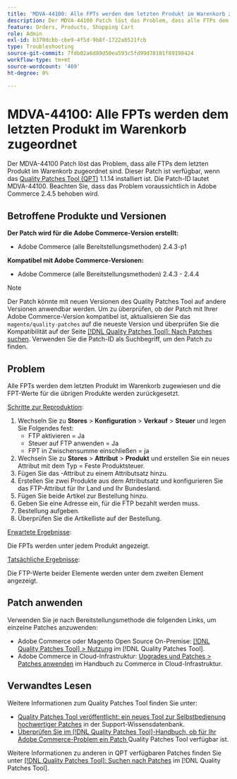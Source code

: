 ```yaml
---
title: 'MDVA-44100: Alle FPTs werden dem letzten Produkt im Warenkorb zugeordnet'
description: Der MDVA-44100 Patch löst das Problem, dass alle FTPs dem letzten Produkt im Warenkorb zugeordnet sind. Dieser Patch ist verfügbar, wenn das [Quality Patches Tool (QPT)](https://experienceleague.adobe.com/de/docs/commerce-operations/tools/quality-patches-tool/quality-patches-tool-to-self-serve-quality-patches) 1.1.14 installiert ist. Die Patch-ID lautet MDVA-44100. Beachten Sie, dass das Problem voraussichtlich in Adobe Commerce 2.4.5 behoben wird.
feature: Orders, Products, Shopping Cart
role: Admin
exl-id: b370dcbb-cbe9-4f5d-9b8f-1722ab521fcb
type: Troubleshooting
source-git-commit: 7fdb02a6d89d50ea593c5fd99d78101f89198424
workflow-type: tm+mt
source-wordcount: '469'
ht-degree: 0%

---
```


# MDVA-44100: Alle FPTs werden dem letzten Produkt im Warenkorb zugeordnet

Der MDVA-44100 Patch löst das Problem, dass alle FTPs dem letzten Produkt im Warenkorb zugeordnet sind. Dieser Patch ist verfügbar, wenn das [Quality Patches Tool (QPT)](https://experienceleague.adobe.com/de/docs/commerce-operations/tools/quality-patches-tool/quality-patches-tool-to-self-serve-quality-patches) 1.1.14 installiert ist. Die Patch-ID lautet MDVA-44100. Beachten Sie, dass das Problem voraussichtlich in Adobe Commerce 2.4.5 behoben wird.

## Betroffene Produkte und Versionen

**Der Patch wird für die Adobe Commerce-Version erstellt:**

* Adobe Commerce (alle Bereitstellungsmethoden) 2.4.3-p1

**Kompatibel mit Adobe Commerce-Versionen:**

* Adobe Commerce (alle Bereitstellungsmethoden) 2.4.3 - 2.4.4

>[!NOTE]
>
>Der Patch könnte mit neuen Versionen des Quality Patches Tool auf andere Versionen anwendbar werden. Um zu überprüfen, ob der Patch mit Ihrer Adobe Commerce-Version kompatibel ist, aktualisieren Sie das `magento/quality-patches` auf die neueste Version und überprüfen Sie die Kompatibilität auf der Seite [[!DNL Quality Patches Tool]: Nach Patches suchen](https://experienceleague.adobe.com/de/docs/commerce-operations/tools/quality-patches-tool/quality-patches-tool-to-self-serve-quality-patches). Verwenden Sie die Patch-ID als Suchbegriff, um den Patch zu finden.

## Problem

Alle FPTs werden dem letzten Produkt im Warenkorb zugewiesen und die FPT-Werte für die übrigen Produkte werden zurückgesetzt.

<u>Schritte zur Reproduktion</u>:

1. Wechseln Sie zu **Stores** > **Konfiguration** > **Verkauf** > **Steuer** und legen Sie Folgendes fest:
   * FTP aktivieren = Ja
   * Steuer auf FTP anwenden = Ja
   * FPT in Zwischensumme einschließen = ja
1. Wechseln Sie zu **Stores** > **Attribut** > **Produkt** und erstellen Sie ein neues Attribut mit dem Typ = Feste Produktsteuer.
1. Fügen Sie das -Attribut zu einem Attributsatz hinzu.
1. Erstellen Sie zwei Produkte aus dem Attributsatz und konfigurieren Sie das FTP-Attribut für Ihr Land und Ihr Bundesland.
1. Fügen Sie beide Artikel zur Bestellung hinzu.
1. Geben Sie eine Adresse ein, für die FTP bezahlt werden muss.
1. Bestellung aufgeben.
1. Überprüfen Sie die Artikelliste auf der Bestellung.

<u>Erwartete Ergebnisse</u>:

Die FPTs werden unter jedem Produkt angezeigt.

<u>Tatsächliche Ergebnisse</u>:

Die FTP-Werte beider Elemente werden unter dem zweiten Element angezeigt.

## Patch anwenden

Verwenden Sie je nach Bereitstellungsmethode die folgenden Links, um einzelne Patches anzuwenden:

* Adobe Commerce oder Magento Open Source On-Premise: [[!DNL Quality Patches Tool] > Nutzung](/help/tools/quality-patches-tool/usage.md) im [!DNL Quality Patches Tool].
* Adobe Commerce in Cloud-Infrastruktur: [Upgrades und Patches > Patches anwenden](https://experienceleague.adobe.com/docs/commerce-cloud-service/user-guide/develop/upgrade/apply-patches.html?lang=de) im Handbuch zu Commerce in Cloud-Infrastruktur.

## Verwandtes Lesen

Weitere Informationen zum Quality Patches Tool finden Sie unter:

* [Quality Patches Tool veröffentlicht: ein neues Tool zur Selbstbedienung hochwertiger Patches](https://experienceleague.adobe.com/de/docs/commerce-operations/tools/quality-patches-tool/quality-patches-tool-to-self-serve-quality-patches) in der Support-Wissensdatenbank.
* [Überprüfen Sie im [!DNL Quality Patches Tool]-Handbuch, ob für Ihr Adobe Commerce-Problem ein Patch ](/help/tools/quality-patches-tool/patches-available-in-qpt/check-patch-for-magento-issue-with-magento-quality-patches.md) Quality Patches Tool verfügbar ist.

Weitere Informationen zu anderen in QPT verfügbaren Patches finden Sie unter [[!DNL Quality Patches Tool]: Suchen nach Patches](https://experienceleague.adobe.com/tools/commerce-quality-patches/index.html?lang=de) im [!DNL Quality Patches Tool].
